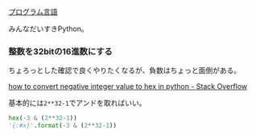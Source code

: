 [プログラム言語](%E3%83%97%E3%83%AD%E3%82%B0%E3%83%A9%E3%83%A0%E8%A8%80%E8%AA%9E)

みんなだいすきPython。

### 整数を32bitの16進数にする

ちょろっとした確認で良くやりたくなるが、負数はちょっと面倒がある。

[how to convert negative integer value to hex in python - Stack Overflow](https://stackoverflow.com/questions/7822956/how-to-convert-negative-integer-value-to-hex-in-python)

基本的には`2**32-1`でアンドを取ればいい。

```python
hex(-3 & (2**32-1))
'{:#x}'.format(-3 & (2**32-1))
```